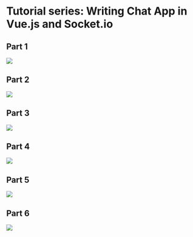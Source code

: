 # Tutorial series: Writing Chat App in Vue.js and Socket.io

## Part 1
<a href="https://www.youtube.com/watch?v=T_owk9nnEEU"><img src="https://i.ytimg.com/an_webp/T_owk9nnEEU/mqdefault_6s.webp?du=3000&sqp=CPuo7PAF&rs=AOn4CLA-AoCHuF6DtQGGW5r0E_h8eos2BA"></a>

## Part 2
<a href="https://www.youtube.com/watch?v=uOJhVxcEVYY"><img src="https://i.ytimg.com/an_webp/uOJhVxcEVYY/mqdefault_6s.webp?du=3000&sqp=CKql7PAF&rs=AOn4CLBXjMMaYrjCH2ykeZIrmJYA5fp1cA"></a>

## Part 3
<a href="https://www.youtube.com/watch?v=CLt9MkZvLiE"><img src="https://i.ytimg.com/an_webp/CLt9MkZvLiE/mqdefault_6s.webp?du=3000&sqp=CMuI7PAF&rs=AOn4CLD0MqfnVyOQaxGWtIE9BRWCAzUIFg"></a>

## Part 4
<a href="https://www.youtube.com/watch?v=jXxRaUvfGxc"><img src="https://i.ytimg.com/an_webp/jXxRaUvfGxc/mqdefault_6s.webp?du=3000&sqp=CMuK7PAF&rs=AOn4CLCAWbYrWA0irvxMlyI5nZaSjGpb2w"></a>

## Part 5
<a href="https://www.youtube.com/watch?v=WaQ2vvEXu4w"><img src="https://i.ytimg.com/vi/WaQ2vvEXu4w/hqdefault.jpg?sqp=-oaymwEZCNACELwBSFXyq4qpAwsIARUAAIhCGAFwAQ==&rs=AOn4CLB8XYvPH5S0HO1YZ0eLPxvXMeuqGQ"></a>

## Part 6
<a href="https://www.youtube.com/watch?v=k6HTYmsCPOo"><img src="https://i.ytimg.com/vi/k6HTYmsCPOo/hqdefault.jpg?sqp=-oaymwEZCNACELwBSFXyq4qpAwsIARUAAIhCGAFwAQ==&rs=AOn4CLA0LRj_oSwKEVbJ9b6HGv4igvwDBA"></a>
